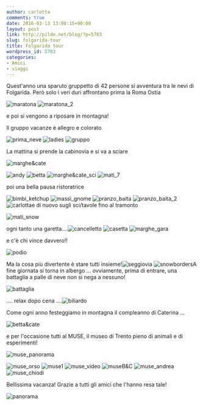 ```yaml
---
author: carlotta
comments: true
date: 2016-03-13 13:08:15+00:00
layout: post
link: http://pilde.net/blog/?p=5703
slug: folgarida-tour
title: Folgarida tour
wordpress_id: 5703
categories:
- Amici
- viaggi
---
```


Quest'anno una sparuto gruppetto di 42 persone si avventura tra le nevi di Folgarida. Però solo i veri duri affrontano prima la Roma Ostia

![maratona](http://pilde.net/blog/wp-content/uploads/2016/06/maratona.jpg) ![maratona_2](http://pilde.net/blog/wp-content/uploads/2016/06/maratona_2.jpg)

e poi si vengono a riposare in montagna!

Il gruppo vacanze è allegro e colorato

![prima_neve](http://pilde.net/blog/wp-content/uploads/2016/06/prima_neve.jpg) ![ladies](http://pilde.net/blog/wp-content/uploads/2016/06/ladies.jpg) ![gruppo](http://pilde.net/blog/wp-content/uploads/2016/06/gruppo.jpg)

La mattina si prende la cabinovia e si va a sciare

![marghe&cate](http://pilde.net/blog/wp-content/uploads/2016/06/marghecate.jpg)

![andy](http://pilde.net/blog/wp-content/uploads/2016/06/andy.jpg) ![betta](http://pilde.net/blog/wp-content/uploads/2016/06/betta.png) ![marghe&cate_sci](http://pilde.net/blog/wp-content/uploads/2016/06/marghecate_sci.jpg) ![mati_7](http://pilde.net/blog/wp-content/uploads/2016/06/mati_7.jpg)

poi una bella pausa ristoratrice

![bimbi_ketchup](http://pilde.net/blog/wp-content/uploads/2016/06/bimbi_ketchup.jpg) ![massi_gnome](http://pilde.net/blog/wp-content/uploads/2016/06/massi_gnome.jpg) ![pranzo_baita](http://pilde.net/blog/wp-content/uploads/2016/06/pranzo_baita.jpg) ![pranzo_baita_2](http://pilde.net/blog/wp-content/uploads/2016/06/pranzo_baita_2.jpg) ![carlotta](http://pilde.net/blog/wp-content/uploads/2016/06/carlotta.jpg)e di nuovo sugli sci/tavole fino al tramonto

![mati_snow](http://pilde.net/blog/wp-content/uploads/2016/06/mati_snow.jpg)

ogni tanto una garetta....![cancelletto](http://pilde.net/blog/wp-content/uploads/2016/06/cancelletto.jpg) ![casetta](http://pilde.net/blog/wp-content/uploads/2016/06/casetta.jpg) ![marghe_gara](http://pilde.net/blog/wp-content/uploads/2016/06/marghe_gara.jpg)

e c'è chi vince davvero!!

![podio](http://pilde.net/blog/wp-content/uploads/2016/06/podio.jpg)

Ma la cosa più divertente è stare tutti insieme!![seggiovia](http://pilde.net/blog/wp-content/uploads/2016/06/seggiovia.jpg) ![snowborders](http://pilde.net/blog/wp-content/uploads/2016/06/snowborders.jpg)A  fine giornata si torna in albergo ... ovviamente, prima di entrare, una battaglia a palle di neve non si nega a nessuno!

![battaglia](http://pilde.net/blog/wp-content/uploads/2016/06/battaglia.jpg)

.... relax dopo cena ....![biliardo](http://pilde.net/blog/wp-content/uploads/2016/06/biliardo.jpg)

Come ogni anno festeggiamo in montagna il compleanno di Caterina ...

![betta&cate](http://pilde.net/blog/wp-content/uploads/2016/06/bettacate.jpg)

e per l'occasione tutti al MUSE, il museo di Trento pieno di animali e di esperimenti!

![muse_panorama](http://pilde.net/blog/wp-content/uploads/2016/06/muse_panorama-1.jpg)

![muse_orso](http://pilde.net/blog/wp-content/uploads/2016/06/muse_orso.jpg) ![muse1](http://pilde.net/blog/wp-content/uploads/2016/06/muse1.jpg) ![muse_video](http://pilde.net/blog/wp-content/uploads/2016/06/muse_video.jpg) ![museB&C](http://pilde.net/blog/wp-content/uploads/2016/06/museBC.jpg) ![muse_andrea](http://pilde.net/blog/wp-content/uploads/2016/06/muse_andrea.jpg) ![muse_chiodi](http://pilde.net/blog/wp-content/uploads/2016/06/muse_chiodi.jpg)

Bellissima vacanza! Grazie a tutti gli amici che l'hanno resa tale!

![panorama](http://pilde.net/blog/wp-content/uploads/2016/06/panorama.jpg)
